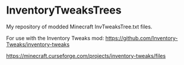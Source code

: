 # InventoryTweaksTrees
My repository of modded Minecraft InvTweaksTree.txt files.

For use with the Inventory Tweaks mod:
https://github.com/Inventory-Tweaks/inventory-tweaks

https://minecraft.curseforge.com/projects/inventory-tweaks/files
